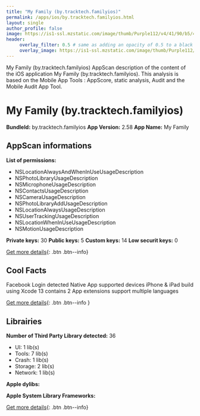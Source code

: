 ```yaml
---
title: "My Family (by.tracktech.familyios)"
permalink: /apps/ios/by.tracktech.familyios.html
layout: single
author_profile: false
image: https://is1-ssl.mzstatic.com/image/thumb/Purple112/v4/41/90/b5/4190b56b-20cf-f893-9d40-c4bd86220eca/AppIcon-0-0-1x_U007emarketing-0-0-0-7-0-0-sRGB-0-0-0-GLES2_U002c0-512MB-85-220-0-0.png/512x512bb.jpg
header: 
     overlay_filter: 0.5 # same as adding an opacity of 0.5 to a black background
     overlay_image: https://is1-ssl.mzstatic.com/image/thumb/Purple112/v4/41/90/b5/4190b56b-20cf-f893-9d40-c4bd86220eca/AppIcon-0-0-1x_U007emarketing-0-0-0-7-0-0-sRGB-0-0-0-GLES2_U002c0-512MB-85-220-0-0.png/512x512bb.jpg
---
```

My Family (by.tracktech.familyios) AppScan description of the content of the iOS application My Family (by.tracktech.familyios). This analysis is based on the Mobile App Tools : AppScore, static analysis, Audit and the Mobile Audit App Tool.

# My Family (by.tracktech.familyios)

**BundleId:** by.tracktech.familyios
**App Version:** 2.58
**App Name:** My Family


## AppScan informations 

**List of permissions:** 
- NSLocationAlwaysAndWhenInUseUsageDescription
- NSPhotoLibraryUsageDescription
- NSMicrophoneUsageDescription
- NSContactsUsageDescription
- NSCameraUsageDescription
- NSPhotoLibraryAddUsageDescription
- NSLocationAlwaysUsageDescription
- NSUserTrackingUsageDescription
- NSLocationWhenInUseUsageDescription
- NSMotionUsageDescription
  
  
**Private keys:** 30
**Public keys:** 5
**Custom keys:** 14
**Low securit keys:** 0
  
[Get more details](/pricing.html){: .btn .btn--info}

## Cool Facts

Facebook Login detected
Native App
supported devices iPhone & iPad
build using Xcode 13
contains 2 App extensions
support multiple languages
  
[Get more details](/pricing.html){: .btn .btn--info }

## Librairies 
**Number of Third Party Library detected:** 36
- UI: 1 lib(s)
- Tools: 7 lib(s)
- Crash: 1 lib(s)
- Storage: 2 lib(s)
- Network: 1 lib(s)


**Apple dylibs:**


**Apple System Library Frameworks:**


  
[Get more details](/pricing.html){: .btn .btn--info}

